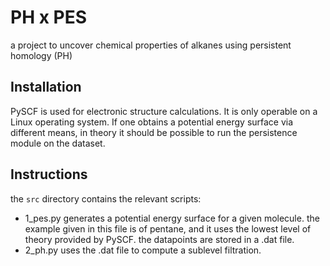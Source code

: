 # PH x PES

a project to uncover chemical properties of alkanes using persistent homology (PH)

## Installation
PySCF is used for electronic structure calculations. It is only operable on a Linux operating system. If one obtains a potential energy surface via different means, in theory it should be possible to run the persistence module on the dataset. 

## Instructions
the `src` directory contains the relevant scripts:
- 1_pes.py generates a potential energy surface for a given molecule. the example given in this file is of pentane, and it uses the lowest level of theory provided by PySCF. the datapoints are stored in a .dat file.
- 2_ph.py uses the .dat file to compute a sublevel filtration.
